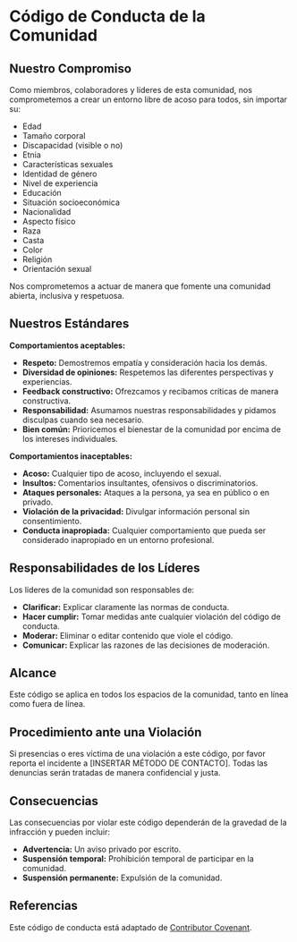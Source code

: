 # Código de Conducta de la Comunidad

## Nuestro Compromiso

Como miembros, colaboradores y líderes de esta comunidad, nos comprometemos a crear un entorno libre de acoso para todos, sin importar su:

* Edad
* Tamaño corporal
* Discapacidad (visible o no)
* Etnia
* Características sexuales
* Identidad de género
* Nivel de experiencia
* Educación
* Situación socioeconómica
* Nacionalidad
* Aspecto físico
* Raza
* Casta
* Color
* Religión
* Orientación sexual

Nos comprometemos a actuar de manera que fomente una comunidad abierta, inclusiva y respetuosa.

## Nuestros Estándares

**Comportamientos aceptables:**

* **Respeto:** Demostremos empatía y consideración hacia los demás.
* **Diversidad de opiniones:** Respetemos las diferentes perspectivas y experiencias.
* **Feedback constructivo:** Ofrezcamos y recibamos críticas de manera constructiva.
* **Responsabilidad:** Asumamos nuestras responsabilidades y pidamos disculpas cuando sea necesario.
* **Bien común:** Prioricemos el bienestar de la comunidad por encima de los intereses individuales.

**Comportamientos inaceptables:**

* **Acoso:** Cualquier tipo de acoso, incluyendo el sexual.
* **Insultos:** Comentarios insultantes, ofensivos o discriminatorios.
* **Ataques personales:** Ataques a la persona, ya sea en público o en privado.
* **Violación de la privacidad:** Divulgar información personal sin consentimiento.
* **Conducta inapropiada:** Cualquier comportamiento que pueda ser considerado inapropiado en un entorno profesional.

## Responsabilidades de los Líderes

Los líderes de la comunidad son responsables de:

* **Clarificar:** Explicar claramente las normas de conducta.
* **Hacer cumplir:** Tomar medidas ante cualquier violación del código de conducta.
* **Moderar:** Eliminar o editar contenido que viole el código.
* **Comunicar:** Explicar las razones de las decisiones de moderación.

## Alcance

Este código se aplica en todos los espacios de la comunidad, tanto en línea como fuera de línea. 

## Procedimiento ante una Violación

Si presencias o eres víctima de una violación a este código, por favor reporta el incidente a [INSERTAR MÉTODO DE CONTACTO]. Todas las denuncias serán tratadas de manera confidencial y justa.

## Consecuencias

Las consecuencias por violar este código dependerán de la gravedad de la infracción y pueden incluir:

* **Advertencia:** Un aviso privado por escrito.
* **Suspensión temporal:** Prohibición temporal de participar en la comunidad.
* **Suspensión permanente:** Expulsión de la comunidad.

## Referencias

Este código de conducta está adaptado de [Contributor Covenant]([https://www.contributor-covenant.org/version/2/1/code_of_conduct.html]).